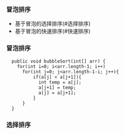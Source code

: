 ### 冒泡排序
  - 基于冒泡的选择排序(#选择排序)
  - 基于冒泡的快速排序(#快速排序)
  
  
### 冒泡排序
```
  public void bubbleSort(int[] arr) {
    for(int i=0; i<arr.length-1; i++)
      for(int j=0; j<arr.length-1-i; j++){
          if(a[j] < a[j+1]){
            int temp = a[j];
            a[j+1] = temp;
            a[j] = a[j+1];
          }
      }
  }
```

### 选择排序
